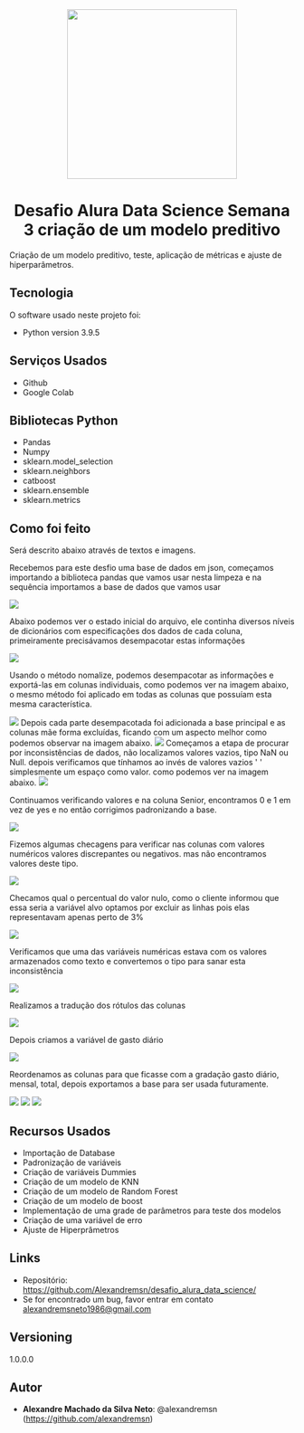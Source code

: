 <div align="center">
<img src="images/pngegg.png" width=300>

# Desafio Alura Data Science Semana 3 criação de um modelo preditivo
<div align="left">
 
Criação de um modelo preditivo, teste, aplicação de métricas e ajuste de hiperparâmetros.

## Tecnologia

O software  usado neste projeto foi:

* Python version  3.9.5

## Serviços Usados

* Github
* Google Colab
 

## Bibliotecas Python

* Pandas
* Numpy
* sklearn.model_selection
* sklearn.neighbors
* catboost
* sklearn.ensemble
* sklearn.metrics
 


## Como foi feito

Será descrito abaixo através de textos e imagens.


Recebemos para este desfio uma base de dados em json, começamos importando a biblioteca pandas que vamos usar nesta limpeza
e na sequência importamos a base de dados que vamos usar

<img src="images/001.png">

Abaixo podemos ver o estado inicial do arquivo, ele continha diversos níveis de dicionários com especificações dos dados de cada coluna, primeiramente precisávamos desempacotar estas informações

<img src="images/002.png">

Usando o método nomalize, podemos desempacotar as informações e exportá-las em colunas individuais, como podemos ver na imagem abaixo, o mesmo método foi aplicado em todas as colunas que possuíam esta mesma característica.

<img src="images/003.png">
Depois cada parte desempacotada foi adicionada a base principal e as colunas mãe forma excluídas, ficando com um aspecto melhor como podemos observar na imagem abaixo.

<img src="images/004.png">
Começamos a etapa de procurar por inconsistências de dados, não localizamos valores vazios, tipo NaN ou Null.
depois verificamos que tínhamos ao invés de valores vazios ' ' simplesmente um espaço como valor. como podemos ver na imagem abaixo.

<img src="images/005.png">
 
 Continuamos verificando valores e na coluna Senior, encontramos 0 e 1 em vez de yes e no então corrigimos padronizando a base.

<img src="images/006.png">

 Fizemos algumas checagens para verificar nas colunas com valores numéricos valores discrepantes ou negativos.
 mas não encontramos valores deste tipo.

<img src="images/007.png">

Checamos qual o percentual do valor nulo, como o cliente informou que essa seria a variável alvo optamos por excluir as linhas pois elas representavam apenas perto de 3%

<img src="images/008.png">

Verificamos que uma das variáveis numéricas estava com os valores armazenados como texto e convertemos o tipo para sanar esta inconsistência

<img src="images/009.png">

Realizamos a tradução dos rótulos das colunas

<img src="images/010.png">

Depois criamos a variável de gasto diário

<img src="images/011.png">

Reordenamos as colunas para que ficasse com a gradação gasto diário, mensal, total,
depois exportamos a base para ser usada futuramente.

<img src="images/012.png">
 <img src="images/013.png">
 <img src="images/014.png">


## Recursos Usados

  - Importação de Database
  - Padronização de variáveis
  - Criação de variáveis Dummies
  - Criação de um modelo de KNN
  - Criação de um modelo de Random Forest
  - Criação de um modelo de boost
  - Implementação de uma grade de parâmetros para teste dos modelos
  - Criação de uma variável de erro
  - Ajuste de Hiperprâmetros
  

## Links

  - Repositório: https://github.com/Alexandremsn/desafio_alura_data_science/
  - Se for encontrado um bug, favor entrar em contato alexandremsneto1986@gmail.com


## Versioning

1.0.0.0


## Autor

* **Alexandre Machado da Silva Neto**: @alexandremsn (https://github.com/alexandremsn)


